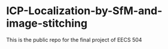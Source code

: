 # ICP-Localization-by-SfM-and-image-stitching
This is the public repo for the final project of EECS 504
